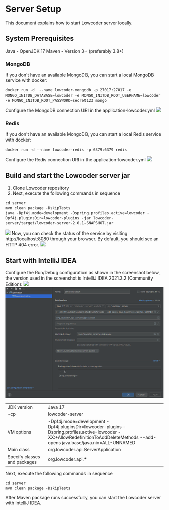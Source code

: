 # Server Setup

This document explains how to start Lowcoder server locally.

## System Prerequisites

Java - OpenJDK 17 Maven - Version 3+ (preferably 3.8+)

### MongoDB

If you don't have an available MongoDB, you can start a local MongoDB service with docker:

```shell
docker run -d  --name lowcoder-mongodb -p 27017:27017 -e MONGO_INITDB_DATABASE=lowcoder -e MONGO_INITDB_ROOT_USERNAME=lowcoder -e MONGO_INITDB_ROOT_PASSWORD=secret123 mongo
```

Configure the MongoDB connection URI in the application-lowcoder.yml
<img src="../../docs/.gitbook/assets/server-setup-image1.png"/>

### Redis

If you don't have an available MongoDB, you can start a local Redis service with docker:

```shell
docker run -d --name lowcoder-redis -p 6379:6379 redis
```

Configure the Redis connection URI in the application-lowcoder.yml
<img src="../../docs/.gitbook/assets/server-setup-image2.png"/>

## Build and start the Lowcoder server jar

1. Clone Lowcoder repository
2. Next, execute the following commands in sequence

```shell
cd server
mvn clean package -DskipTests
java -Dpf4j.mode=development -Dspring.profiles.active=lowcoder -Dpf4j.pluginsDir=lowcoder-plugins -jar lowcoder-server/target/lowcoder-server-2.0.1-SNAPSHOT.jar
```

<img src="../../docs/.gitbook/assets/server-setup-start.gif"/>
Now, you can check the status of the service by visiting http://localhost:8080 through your browser. By default, you should see an HTTP 404 error.

<img src="../../docs/.gitbook/assets/server-setup-image3.png"/>

## Start with IntelliJ IDEA

Configure the Run/Debug configuration as shown in the screenshot below, the version used in the screenshot is IntelliJ
IDEA 2021.3.2 (Community Edition):
<img src="../../docs/.gitbook/assets/server-setup-image4.png"/>
<img src="../../docs/.gitbook/assets/server-setup-image5.png"/>

<table>
    <tr>
        <td style="width: 115px">JDK version</td>
        <td>Java 17  </td>
    </tr>
    <tr>
        <td>-cp </td>
        <td>lowcoder-server </td>
    </tr>
    <tr>
        <td>VM options </td>
        <td>-Dpf4j.mode=development -Dpf4j.pluginsDir=lowcoder-plugins -Dspring.profiles.active=lowcoder -XX:+AllowRedefinitionToAddDeleteMethods --add-opens java.base/java.nio=ALL-UNNAMED</td>
    </tr>
    <tr>
        <td>Main class </td>
        <td>org.lowcoder.api.ServerApplication </td>
    </tr>
    <tr>
        <td>Specify classes and packages</td>
        <td>org.lowcoder.api.* </td>
    </tr>
</table>

Next, execute the following commands in sequence

```shell
cd server
mvn clean package -DskipTests
```

After Maven package runs successfully, you can start the Lowcoder server with IntelliJ IDEA.
